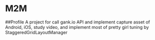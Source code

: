 # M2M
##Profile
A project for call gank.io API and implement capture asset of Android, iOS, study video, 
and implement most of pretty girl tuning by StaggeredGridLayoutManager 
